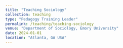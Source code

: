 ```yaml
---
title: "Teaching Sociology"
collection: teaching
type: "Pedagogy Training Leader"
permalink: /teaching/teaching-sociology
venue: "Department of Sociology, Emory University"
date: 2024-01-01
location: "Atlanta, GA USA"
---
```

